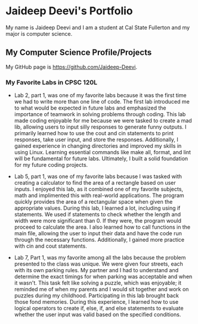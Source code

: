 # Jaideep Deevi's Portfolio

My name is Jaideep Deevi and I am a student at Cal State Fullerton and my major is computer science.

## My Computer Science Profile/Projects

My GitHub page is https://github.com/Jaideep-Deevi.

### My Favorite Labs in CPSC 120L

*   Lab 2, part 1, was one of my favorite labs because it was the first time we had to write more than one line of code. The first lab introduced me to what would be expected in future labs and emphasized the importance of teamwork in solving problems through coding. This lab made coding enjoyable for me because we were tasked to create a mad lib, allowing users to input silly responses to generate funny outputs. I primarily learned how to use the cout and cin statements to print responses, take user input, and store the responses. Additionally, I gained experience in changing directories and improved my skills in using Linux. Learning essential commands like make all, format, and lint will be fundamental for future labs. Ultimately, I built a solid foundation for my future coding projects.

*   Lab 5, part 1, was one of my favorite labs because I was tasked with creating a calculator to find the area of a rectangle based on user inputs. I enjoyed this lab, as it combined one of my favorite subjects, math and implimented this with real-world applications. The program quickly provides the area of a rectangular space when given the appropriate values. During this lab, I learned a lot, including using if statements. We used if statements to check whether the length and width were more significant than 0. If they were, the program would proceed to calculate the area. I also learned how to call functions in the main file, allowing the user to input their data and have the code run through the necessary functions. Additionally, I gained more practice with cin and cout statements.

* Lab 7, Part 1, was my favorite among all the labs because the problem presented to the class was unique. We were given four streets, each with its own parking rules. My partner and I had to understand and determine the exact timings for when parking was acceptable and when it wasn't. This task felt like solving a puzzle, which was enjoyable; it reminded me of when my parents and I would sit together and work on puzzles during my childhood. Participating in this lab brought back those fond memories. During this experience, I learned how to use logical operators to create if, else, if, and else statements to evaluate whether the user input was valid based on the specified conditions.
